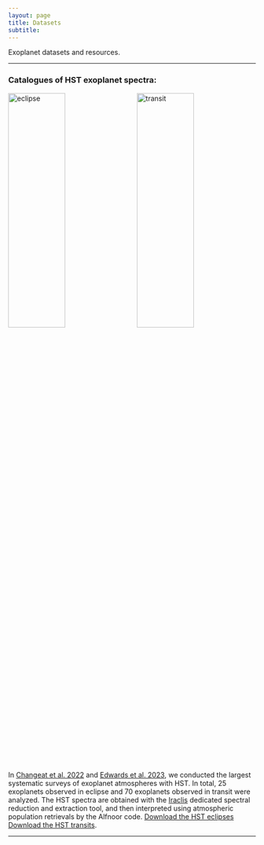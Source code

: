 ```yaml
---
layout: page
title: Datasets
subtitle: 
---
```


Exoplanet datasets and resources.
  
---

### Catalogues of HST exoplanet spectra:
<img src="https://quentchangeat.github.io/img/eclipse_spectra.png" alt="eclipse" width="48%" height="35%" align="left" style="padding-right:4px">
<img src="https://quentchangeat.github.io/img/transit_spectra.png" alt="transit" width="48%" height="35%" align="right" style="padding-left:4px">
<br clear="left"/>

In [Changeat et al. 2022](https://iopscience.iop.org/article/10.3847/1538-4365/ac5cc2) and  [Edwards et al. 2023](https://iopscience.iop.org/article/10.3847/1538-4365/ac9f1a), we conducted the largest systematic surveys of exoplanet atmospheres with HST. In total, 25 exoplanets observed in eclipse and 70 exoplanets observed in transit were analyzed. The HST spectra are obtained with the [Iraclis](https://github.com/ucl-exoplanets/Iraclis) dedicated spectral reduction and extraction tool, and then interpreted using atmospheric population retrievals by the Alfnoor code. 
[Download the HST eclipses](https://quentchangeat.github.io/img/C22_spectra.zip) 
[Download the HST transits](https://quentchangeat.github.io/img/E22_spectra.zip).
<br clear="left"/>

---


